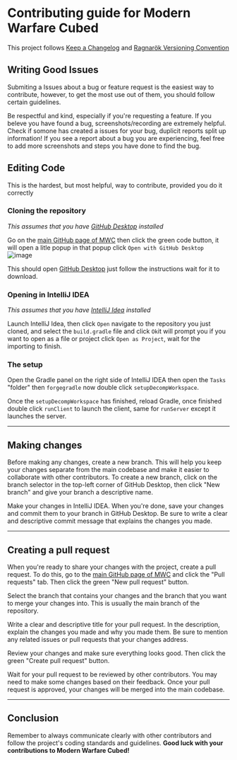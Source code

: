# Contributing guide for Modern Warfare Cubed

This project follows [Keep a Changelog] and [Ragnarök Versioning Convention]

## Writing Good Issues

Submiting a Issues about a bug or feature request is the easiest way to contribute, however, to get the most use out of them, you should follow certain guidelines. 

Be respectful and kind, especially if you're requesting a feature. If you beleve you have found a bug, screenshots/recording are extremely helpful. Check if somone has created a issues for your bug, duplicit reports split up information! If you see a report about a bug you are experiencing, feel free to add more screenshots and steps you have done to find the bug.      

## Editing Code
This is the hardest, but most helpful, way to contribute, provided you do it correctly    

### Cloning the repository

*This assumes that you have [GitHub Desktop] installed*

Go on the [main GitHub page of MWC] then click the green code button, it will open a litle popup in that popup click `Open with GitHub Desktop`
![image](https://user-images.githubusercontent.com/82710983/221866888-fe7a72ce-52bd-4955-b10e-0de36e6676b9.png)

This should open [GitHub Desktop] just follow the instructions wait for it to download.

### Opening in IntelliJ IDEA

*This assumes that you have [IntelliJ Idea] installed*

Launch IntelliJ Idea, then click `Open` navigate to the repository you just cloned, and select the `build.gradle` file and click `Ok`it will prompt you if you want to open as a file or project click `Open as Project`, wait for the importing to finish.

### The setup

Open the Gradle panel on the right side of IntelliJ IDEA then open the `Tasks` "folder" then `forgegradle` now double click `setupDecompWorkspace`.

Once the `setupDecompWorkspace` has finished, reload Gradle, once finished double click `runClient` to launch the client, same for `runServer` except it launches the server.


---

## Making changes

Before making any changes, create a new branch. This will help you keep your changes separate from the main codebase and make it easier to collaborate with other contributors. To create a new branch, click on the branch selector in the top-left corner of GitHub Desktop, then click "New branch" and give your branch a descriptive name.

Make your changes in IntelliJ IDEA. When you're done, save your changes and commit them to your branch in GitHub Desktop. Be sure to write a clear and descriptive commit message that explains the changes you made.

---

## Creating a pull request

When you're ready to share your changes with the project, create a pull request. To do this, go to the [main GitHub page of MWC] and click the "Pull requests" tab. Then click the green "New pull request" button.

Select the branch that contains your changes and the branch that you want to merge your changes into. This is usually the main branch of the repository.

Write a clear and descriptive title for your pull request. In the description, explain the changes you made and why you made them. Be sure to mention any related issues or pull requests that your changes address.

Review your changes and make sure everything looks good. Then click the green "Create pull request" button.

Wait for your pull request to be reviewed by other contributors. You may need to make some changes based on their feedback. Once your pull request is approved, your changes will be merged into the main codebase.

---

## Conclusion
Remember to always communicate clearly with other contributors and follow the project's coding standards and guidelines. __Good luck with your contributions to Modern Warfare Cubed!__


[Keep a Changelog]: https://keepachangelog.com/en/1.0.0/
[Ragnarök Versioning Convention]: https://gist.github.com/Desoroxxx/5d4a45785ce19a6653ba99f72325c703

[Main GitHub page of MWC]: https://github.com/Paneedah/Modern-Warfare-Cubed
[GitHub Desktop]: https://desktop.github.com/
[IntelliJ Idea]: https://www.jetbrains.com/idea/
